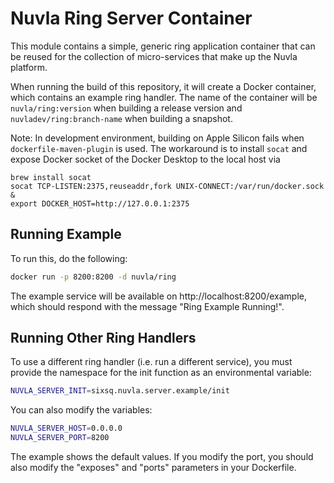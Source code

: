 
Nuvla Ring Server Container
===========================

This module contains a simple, generic ring application container that
can be reused for the collection of micro-services that make up the
Nuvla platform.

When running the build of this repository, it will create a Docker
container, which contains an example ring handler.  The name of the
container will be `nuvla/ring:version` when building a release version
and `nuvladev/ring:branch-name` when building a snapshot.

Note: In development environment, building on Apple Silicon fails
when `dockerfile-maven-plugin` is used. The workaround is to install `socat` and
expose Docker socket of the Docker Desktop to the local host via

```shell
brew install socat
socat TCP-LISTEN:2375,reuseaddr,fork UNIX-CONNECT:/var/run/docker.sock &
export DOCKER_HOST=http://127.0.0.1:2375
```

Running Example
---------------

To run this, do the following:

```sh
docker run -p 8200:8200 -d nuvla/ring
```

The example service will be available on
http://localhost:8200/example, which should respond with the message
"Ring Example Running!".

Running Other Ring Handlers
---------------------------

To use a different ring handler (i.e. run a different service), you
must provide the namespace for the init function as an environmental
variable:

```sh
NUVLA_SERVER_INIT=sixsq.nuvla.server.example/init
```

You can also modify the variables:

```sh
NUVLA_SERVER_HOST=0.0.0.0
NUVLA_SERVER_PORT=8200
```

The example shows the default values.  If you modify the port, you
should also modify the "exposes" and "ports" parameters in your
Dockerfile.
